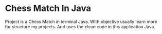 # Chess Match In Java
Project is a Chess Match in terminal Java. WIth objective usually learn more for structure my projects.  And  uses the clean code in this application Java.
